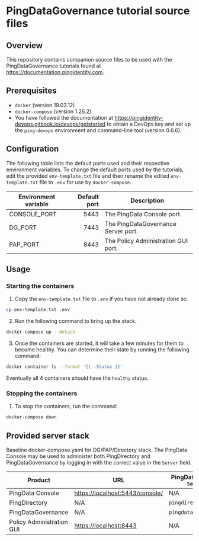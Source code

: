 # PingDataGovernance tutorial source files

## Overview

This repository contains companion source files to be used with the PingDataGovernance tutorials found at
<https://documentation.pingidentity.com>.

## Prerequisites

* `docker` (version 19.03.12)
* `docker-compose` (version 1.26.2)
* You have followed the documentation at
  <https://pingidentity-devops.gitbook.io/devops/getstarted> to obtain a DevOps
  key and set up the `ping-devops` environment and command-line tool (version
  0.6.6).

## Configuration

The following table lists the default ports used and their respective environment variables. To change the default ports
used by the tutorials, edit the provided `env-template.txt` file and then rename the edited `env-template.txt` file to
`.env` for use by `docker-compose`.

| Environment variable | Default port | Description                         |
| -------------------- | -----------: | ----------------------------------- |
| CONSOLE\_PORT        | 5443         | The PingData Console port.          |
| DG\_PORT             | 7443         | The PingDataGovernance Server port. |
| PAP\_PORT            | 8443         | The Policy Administration GUI port. |

## Usage

### Starting the containers

1. Copy the `env-template.txt` file to `.env` if you have not already done so.

```bash
cp env-template.txt .env
```

2. Run the following command to bring up the stack.

```bash
docker-compose up --detach
```

3. Once the containers are started, it will take a few minutes for them to become healthy. You can determine their state
   by running the following command:

```bash
docker container ls --format '{{ .Status }}'
```

Eventually all 4 containers should have the `healthy` status.

### Stopping the containers

1. To stop the containers, run the command:

```bash
docker-compose down
```

## Provided server stack

Baseline docker-compose.yaml for DG/PAP/Directory stack. The PingData Console may be used to administer both
PingDirectory and PingDataGovernance by logging in with the correct value in the `Server` field.

| Product                   | URL                                | PingDataConsole `Server`  | Username        | Password          |
| ------------------------- | ---------------------------------- | ------------------------  | --------------- | ----------------- |
| PingData Console          | <https://localhost:5443/console/>  | N/A                       | N/A             | N/A               |
| PingDirectory             | N/A                                | `pingdirectory`           | `administrator` | `2FederateM0re`   |
| PingDataGovernance        | N/A                                | `pingdatagovernance`      | `administrator` | `2FederateM0re`   |
| Policy Administration GUI | <https://localhost:8443>           | N/A                       | `admin`         | `password123`     |

